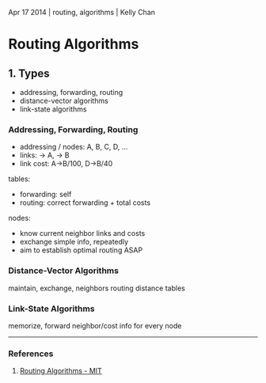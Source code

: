 Apr 17 2014 | routing, algorithms | Kelly Chan
# Routing Algorithms


## 1. Types
- addressing, forwarding, routing
- distance-vector algorithms
- link-state algorithms

### Addressing, Forwarding, Routing

- addressing / nodes: A, B, C, D, ...
- links: -> A, -> B
- link cost: A->B/100, D->B/40

tables:
- forwarding: self
- routing: correct forwarding + total costs

nodes:
- know current neighbor links and costs
- exchange simple info, repeatedly
- aim to establish optimal routing ASAP


### Distance-Vector Algorithms

maintain, exchange, neighbors routing distance tables

### Link-State Algorithms

memorize, forward neighbor/cost info for every node

---
### References
1. [Routing Algorithms - MIT](http://web.mit.edu/6.02/www/currentsemester/handouts/L20_slides.pdf)
